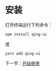 # 安装

打开终端运行下列命令：

```
npm install qing-ui
```

或

```
yarn add qing-ui
```

下一节：[开始使用](#/doc/get-started)
